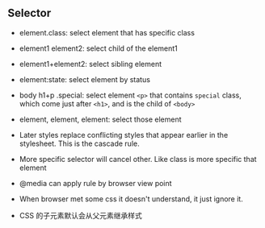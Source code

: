 ## Selector

* element.class: select element that has specific class
* element1 element2: select child of the element1
* element1+element2: select sibling element
* element:state: select element by status
* body h1+p .special: select element `<p>` that contains `special` class,
which come just after `<h1>`, and is the child of `<body>`
* element, element, element: select those element

* Later styles replace conflicting styles that appear earlier in the stylesheet. This is the cascade rule.
* More specific selector will cancel other. Like class is more specific that element
* @media can apply rule by browser view point
* When browser met some css it doesn't understand, it just ignore it.

* CSS 的子元素默认会从父元素继承样式

